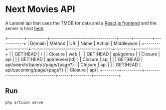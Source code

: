 # Next Movies API

A Laravel api that uses the TMDB for data and a [React.js frontend](https://github.com/larissathasdefar/next-movies) and the server is host [here](https://aqueous-woodland-85544.herokuapp.com/api/upcoming/page/1).

+--------+----------+---------------------------------+------+---------+------------+
| Domain | Method   | URI                             | Name | Action  | Middleware |
+--------+----------+---------------------------------+------+---------+------------+
|        | GET|HEAD | /                               |      | Closure | web        |
|        | GET|HEAD | api/genres                      |      | Closure | api        |
|        | GET|HEAD | api/movie/{id}                  |      | Closure | api        |
|        | GET|HEAD | api/search/{query}/page/{page?} |      | Closure | api        |
|        | GET|HEAD | api/upcoming/page/{page?}       |      | Closure | api        |
+--------+----------+---------------------------------+------+---------+------------+


## Run

```php artisan serve```
